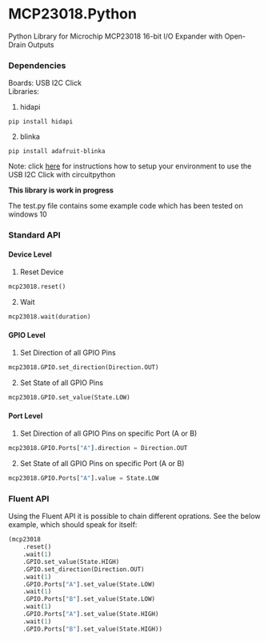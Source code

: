 # MCP23018.Python
Python Library for Microchip MCP23018 16-bit I/O Expander with Open-Drain Outputs

### Dependencies
Boards: USB I2C Click  
Libraries: 
1. hidapi
```
pip install hidapi
```
2. blinka
```
pip install adafruit-blinka
```

Note: click [here](https://learn.adafruit.com/circuitpython-libraries-on-any-computer-with-mcp2221/overview) for instructions how to setup your environment to use the USB I2C Click with circuitpython

**This library is work in progress**  

The test.py file contains some example code which has been tested on windows 10

### Standard API
#### Device Level
1. Reset Device
```python
mcp23018.reset()
```
2. Wait
```python
mcp23018.wait(duration)
```
#### GPIO Level
1. Set Direction of all GPIO Pins
```python
mcp23018.GPIO.set_direction(Direction.OUT)
```
2. Set State of all GPIO Pins
```python
mcp23018.GPIO.set_value(State.LOW)
```
#### Port Level
1. Set Direction of all GPIO Pins on specific Port (A or B)
```python
mcp23018.GPIO.Ports["A"].direction = Direction.OUT
```
2. Set State of all GPIO Pins on specific Port (A or B)
```python
mcp23018.GPIO.Ports["A"].value = State.LOW
```

### Fluent API
Using the Fluent API it is possible to chain different oprations.
See the below example, which should speak for itself:

```python
(mcp23018
    .reset()
    .wait(1)
    .GPIO.set_value(State.HIGH)
    .GPIO.set_direction(Direction.OUT)
    .wait(1)
    .GPIO.Ports["A"].set_value(State.LOW)
    .wait(1)
    .GPIO.Ports["B"].set_value(State.LOW)
    .wait(1)
    .GPIO.Ports["A"].set_value(State.HIGH)
    .wait(1)
    .GPIO.Ports["B"].set_value(State.HIGH))
```
